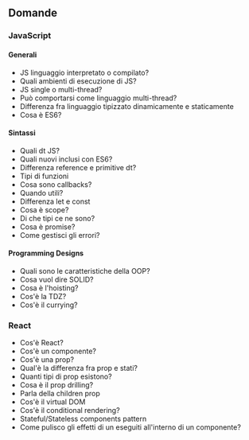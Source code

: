 ## Domande

### JavaScript

#### Generali

- JS linguaggio interpretato o compilato?
- Quali ambienti di esecuzione di JS?
- JS single o multi-thread?
- Può comportarsi come linguaggio multi-thread?
- Differenza fra linguaggio tipizzato dinamicamente e staticamente
- Cosa è ES6?

#### Sintassi

- Quali dt JS?
- Quali nuovi inclusi con ES6?
- Differenza reference e primitive dt?
- Tipi di funzioni
- Cosa sono callbacks?
- Quando utili?
- Differenza let e const
- Cosa è scope?
- Di che tipi ce ne sono?
- Cosa è promise?
- Come gestisci gli errori?

#### Programming Designs

- Quali sono le caratteristiche della OOP?
- Cosa vuol dire SOLID?
- Cosa è l'hoisting?
- Cos'è la TDZ?
- Cos'è il currying?

### React

- Cos'è React?
- Cos'è un componente?
- Cos'è una prop?
- Qual'è la differenza fra prop e stati?
- Quanti tipi di prop esistono?
- Cosa è il prop drilling?
- Parla della children prop
- Cos'è il virtual DOM
- Cos'è il conditional rendering?
- Stateful/Stateless components pattern
- Come pulisco gli effetti di un eseguiti all'interno di un componente?
